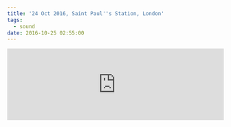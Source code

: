 ```yaml
---
title: '24 Oct 2016, Saint Paul''s Station, London'
tags:
  - sound
date: 2016-10-25 02:55:00
---
```


<div id="394302785899543341" align="left">
	<iframe width="100%" height="166" scrolling="no" frameborder="no" src="https://w.soundcloud.com/player/?url=https%3A//api.soundcloud.com/tracks/289795164&amp;color=717171&amp;auto_play=false&amp;hide_related=false&amp;show_comments=true&amp;show_user=true&amp;show_reposts=false"></iframe>
</div>
